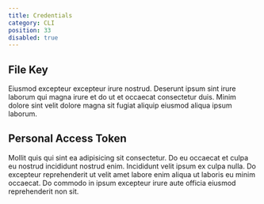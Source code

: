 ```yaml
---
title: Credentials
category: CLI
position: 33
disabled: true
---
```


## File Key

Eiusmod excepteur excepteur irure nostrud. Deserunt ipsum sint irure laborum qui magna irure et do ut et occaecat consectetur duis. Minim dolore sint velit dolore magna sit fugiat aliquip eiusmod aliqua ipsum laborum.

## Personal Access Token

Mollit quis qui sint ea adipisicing sit consectetur. Do eu occaecat et culpa eu nostrud incididunt nostrud enim. Incididunt velit ipsum ex culpa nulla. Do excepteur reprehenderit ut velit amet labore enim aliqua ut laboris eu minim occaecat. Do commodo in ipsum excepteur irure aute officia eiusmod reprehenderit non sit.
